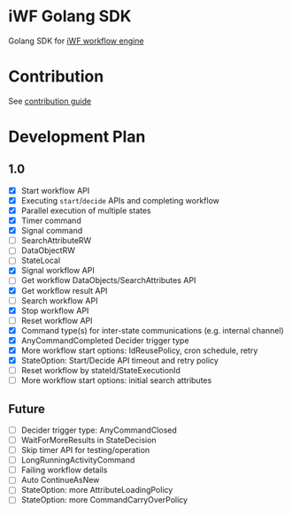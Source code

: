 # iWF Golang SDK
Golang SDK for [iWF workflow engine](https://github.com/indeedeng/iwf)

# Contribution
See [contribution guide](CONTRIBUTION.md)

# Development Plan

## 1.0

- [x] Start workflow API
- [x] Executing `start`/`decide` APIs and completing workflow
- [x] Parallel execution of multiple states
- [x] Timer command
- [x] Signal command
- [ ] SearchAttributeRW
- [ ] DataObjectRW
- [ ] StateLocal
- [x] Signal workflow API
- [ ] Get workflow DataObjects/SearchAttributes API
- [x] Get workflow result API
- [ ] Search workflow API
- [x] Stop workflow API
- [ ] Reset workflow API
- [x] Command type(s) for inter-state communications (e.g. internal channel)
- [X] AnyCommandCompleted Decider trigger type
- [x] More workflow start options: IdReusePolicy, cron schedule, retry
- [x] StateOption: Start/Decide API timeout and retry policy
- [ ] Reset workflow by stateId/StateExecutionId
- [ ] More workflow start options: initial search attributes

## Future
- [ ] Decider trigger type: AnyCommandClosed
- [ ] WaitForMoreResults in StateDecision
- [ ] Skip timer API for testing/operation
- [ ] LongRunningActivityCommand
- [ ] Failing workflow details
- [ ] Auto ContinueAsNew
- [ ] StateOption: more AttributeLoadingPolicy
- [ ] StateOption: more CommandCarryOverPolicy